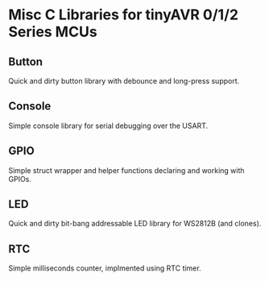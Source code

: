 # Misc C Libraries for tinyAVR 0/1/2 Series MCUs

## Button

Quick and dirty button library with debounce and long-press support.

## Console

Simple console library for serial debugging over the USART.

## GPIO

Simple struct wrapper and helper functions declaring and working with GPIOs.

## LED

Quick and dirty bit-bang addressable LED library for WS2812B (and clones).

## RTC

Simple milliseconds counter, implmented using RTC timer.
